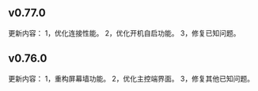 ## v0.77.0

更新内容：
1，优化连接性能。
2，优化开机自启功能。
3，修复已知问题。

## v0.76.0

更新内容：
1，重构屏幕墙功能。
2，优化主控端界面。
3，修复其他已知问题。
